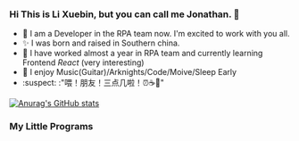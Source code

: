 ### Hi This is Li Xuebin, but you can call me Jonathan. 👋

<!--
**Jonathan6026/Jonathan6026** is a ✨ _special_ ✨ repository because its `README.md` (this file) appears on your GitHub profile.

Here are some ideas to get you started:

Thanks for having me.
-->
- 🔭 I am a Developer in the RPA team now. I'm excited to work with you all. 
- ✨ I was born and raised in Southern china.
- 🌱 I have worked almost a year in RPA team and currently learning Frontend _React_ (very interesting)
- 💬 I enjoy Music(Guitar)/Arknights/Code/Moive/Sleep Early
- :suspect: :"喂！朋友！三点几啦！⏰☕🍋"

[![Anurag's GitHub stats](https://github-readme-stats.vercel.app/api?username=Jonathan6026)](https://github.com/anuraghazra/github-readme-stats)

### My Little Programs

